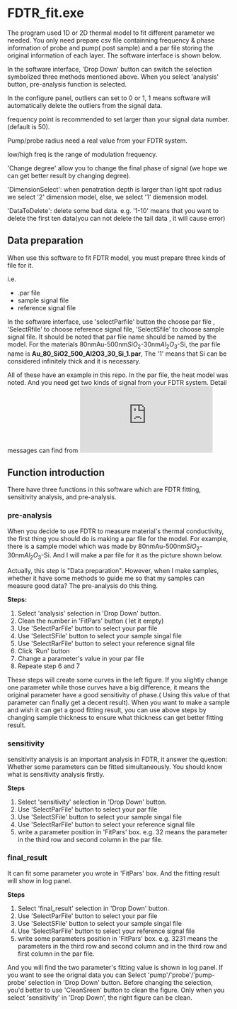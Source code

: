 # FDTR_fit.exe
The program used 1D or 2D thermal model to fit different parameter we needed. You only need prepare csv file containning frequency & phase information of probe and pump( post sample) and a par file storing the original information of each layer.
The software interface is shown below.

[](https://github.com/luoshaotian/FDTR_fit/tree/main/pic/6.png)

In the software interface, 'Drop Down' button can switch the selection symbolized three methods mentioned above. When you select 'analysis' button, pre-analysis function is selected. 

In the configure panel, outliers can set to 0 or 1, 1 means software will automatically delete the outliers from the signal data. 

frequency point is recommended to set larger than your signal data number.(default is 50). 

Pump/probe radius need a real value from your FDTR system. 

low/high freq is the range of  modulation frequency. 

'Change degree' allow you to change the final phase of signal (we hope we can get better result by changing degree). 

'DimensionSelect': when penatration depth is larger than light spot radius we select '2' dimension model, else, we select '1' diemension model.

'DataToDelete': delete some bad data. e.g.  '1-10'  means that you want to delete the first ten data(you can not delete the tail data , it will cause error)


## Data preparation
When use this software to fit FDTR model, you must prepare three kinds of file for it.

i.e.

- .par file
- sample signal file
- reference signal file

In the software interface, use 'selectParfile' button the choose par file , 'SelectRfile' to choose reference  signal file, 'SelectSfile' to choose sample signal file. It should be noted that par file name should be named by the model.  For the materials 80nmAu-500nm$SiO_2$-30nm$Al_2O_3$-Si, the par file name is **Au_80_SiO2_500_Al2O3_30_Si_1.par**, The '1' means that Si  can be considered infinitely thick and it is necessary.  


All of these have an example in this repo. In the par file, the heat model was noted. And you need get two kinds of signal from your FDTR system. Detail messages
can find from ![here](https://github.com/luoshaotian/FDTR_fit/tree/main/Example/README.md)     

## Function introduction

There have three functions in this software which are FDTR fitting, sensitivity analysis, and pre-analysis. 

### pre-analysis

When you decide to use FDTR to measure material's thermal conductivity, the first thing you should do is making a par file for the model. For example, there is a 
sample model which was made by 80nmAu-500nm$SiO_2$-30nm$Al_2O_3$-Si. And I will make a par file for it as the picture shown below.

[](https://github.com/luoshaotian/FDTR_fit/tree/main/pic/5.png)

Actually, this step is "Data preparation". However, when I make samples, whether it have some methods to guide me so that my samples can measure good data?
The pre-analysis do this thing.

**Steps:**
1. Select 'analysis' selection in 'Drop Down' button.
2. Clean the number in 'FitPars' button ( let it empty)
3. Use 'SelectParFile' button to select your par file
4. Use 'SelectSFile' button to select your sample singal file
5. Use 'SelectRarFile' button to select your reference signal file
6. Click 'Run' button
7. Change a parameter's value in your par file
8. Repeate step 6 and 7

These steps will create some curves in the left  figure. If you slightly change one parameter while those curves have a big difference, it means the original parameter have a good sensitivity of phase.( Using this value of that parameter can finally get a decent result). When you want to make a sample and wish it can get a good fitting result, you can use above steps by changing sample thickness to ensure what thickness can get better fitting result.

### sensitivity

sensitivity analysis is an important analysis in FDTR, it answer the question: Whether some parameters can be fitted simultaneously. You should know what is sensitivity analysis firstly.

**Steps**
1. Select 'sensitivity' selection in 'Drop Down' button.
2. Use 'SelectParFile' button to select your par file
3. Use 'SelectSFile' button to select your sample singal file
4. Use 'SelectRarFile' button to select your reference signal file
5. write a parameter position in 'FitPars' box.    e.g.  32 means the parameter in  the third row and second column  in the par file.


### final_result

It can fit some parameter you wrote in 'FitPars' box. And the fitting result will show in log panel.

**Steps**
1. Select 'final_result' selection in 'Drop Down' button.
2. Use 'SelectParFile' button to select your par file
3. Use 'SelectSFile' button to select your sample singal file
4. Use 'SelectRarFile' button to select your reference signal file
5. write some parameters position in 'FitPars' box.    e.g.  3231 means the parameters in  the third row and second column  and in  the third row and first column  in the par file.

And you will find the two parameter's fitting value is shown in log panel. If you want to see the orignal data you can  Select 'pump'/'probe'/'pump-probe' selection in 'Drop Down' button. Before changing the selection, you'd better to use 'CleanSreen' button to clean the figure. Only when you select 'sensitivity' in 'Drop Down', the right figure can be clean.



